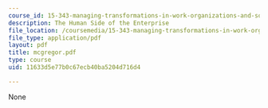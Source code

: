 ```yaml
---
course_id: 15-343-managing-transformations-in-work-organizations-and-society-spring-2002
description: The Human Side of the Enterprise
file_location: /coursemedia/15-343-managing-transformations-in-work-organizations-and-society-spring-2002/11633d5e77b0c67ecb40ba5204d716d4_mcgregor.pdf
file_type: application/pdf
layout: pdf
title: mcgregor.pdf
type: course
uid: 11633d5e77b0c67ecb40ba5204d716d4

---
```

None
